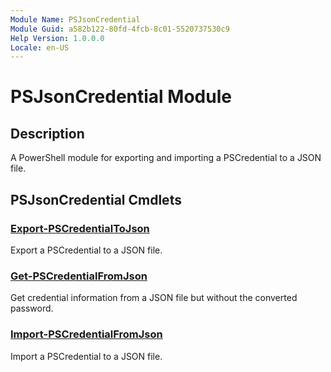 ```yaml
---
Module Name: PSJsonCredential
Module Guid: a582b122-80fd-4fcb-8c01-5520737530c9
Help Version: 1.0.0.0
Locale: en-US
---
```


# PSJsonCredential Module
## Description
A PowerShell module for exporting and importing a PSCredential to a JSON file. 

## PSJsonCredential Cmdlets
### [Export-PSCredentialToJson](Export-PSCredentialToJson.md)
Export a PSCredential to a JSON file.

### [Get-PSCredentialFromJson](Get-PSCredentialFromJson.md)
Get credential information from a JSON file but without the converted password.

### [Import-PSCredentialFromJson](Import-PSCredentialFromJson.md)
Import a PSCredential to a JSON file.
